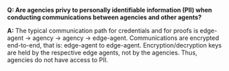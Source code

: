 **Q: Are agencies privy to personally identifiable information (PII) when conducting communications between agencies and other agents?**

**A:** The typical communication path for credentials and for proofs is edge-agent -> agency -> agency -> edge-agent. Communications are encrypted end-to-end, that is: edge-agent to edge-agent. Encryption/decryption keys are held by the respective edge agents, not by the agencies. Thus, agencies do not have access to PII.
